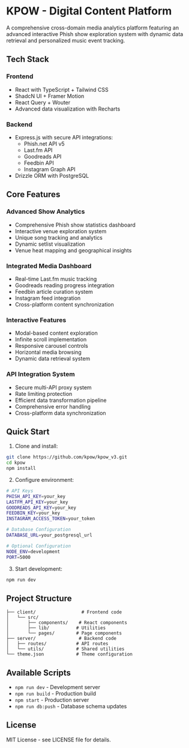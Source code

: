 # KPOW - Digital Content Platform

A comprehensive cross-domain media analytics platform featuring an advanced interactive Phish show exploration system with dynamic data retrieval and personalized music event tracking.

## Tech Stack

### Frontend
- React with TypeScript + Tailwind CSS
- ShadcN UI + Framer Motion
- React Query + Wouter
- Advanced data visualization with Recharts

### Backend
- Express.js with secure API integrations:
  - Phish.net API v5
  - Last.fm API
  - Goodreads API
  - Feedbin API
  - Instagram Graph API
- Drizzle ORM with PostgreSQL

## Core Features

### Advanced Show Analytics
- Comprehensive Phish show statistics dashboard
- Interactive venue exploration system
- Unique song tracking and analytics
- Dynamic setlist visualization
- Venue heat mapping and geographical insights

### Integrated Media Dashboard
- Real-time Last.fm music tracking
- Goodreads reading progress integration
- Feedbin article curation system
- Instagram feed integration
- Cross-platform content synchronization

### Interactive Features
- Modal-based content exploration
- Infinite scroll implementation
- Responsive carousel controls
- Horizontal media browsing
- Dynamic data retrieval system

### API Integration System
- Secure multi-API proxy system
- Rate limiting protection
- Efficient data transformation pipeline
- Comprehensive error handling
- Cross-platform data synchronization

## Quick Start

1. Clone and install:
```bash
git clone https://github.com/kpow/kpow_v3.git
cd kpow
npm install
```

2. Configure environment:
```bash
# API Keys
PHISH_API_KEY=your_key
LASTFM_API_KEY=your_key
GOODREADS_API_KEY=your_key
FEEDBIN_KEY=your_key
INSTAGRAM_ACCESS_TOKEN=your_token

# Database Configuration
DATABASE_URL=your_postgresql_url

# Optional Configuration
NODE_ENV=development
PORT=5000
```

3. Start development:
```bash
npm run dev
```

## Project Structure

```
├── client/                 # Frontend code
│   └── src/
│       ├── components/    # React components
│       ├── lib/          # Utilities
│       └── pages/        # Page components
├── server/                # Backend code
│   ├── routes/           # API routes
│   └── utils/            # Shared utilities
└── theme.json            # Theme configuration
```

## Available Scripts

- `npm run dev` - Development server
- `npm run build` - Production build
- `npm start` - Production server
- `npm run db:push` - Database schema updates

## License

MIT License - see LICENSE file for details.